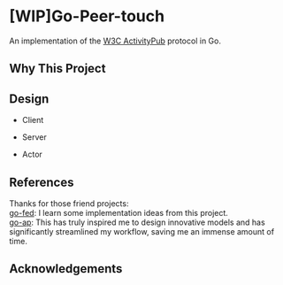 # [WIP]Go-Peer-touch

An implementation of the [W3C ActivityPub](https://www.w3.org/TR/activitypub/) protocol in Go.

## Why This Project

## Design

* Client

* Server

* Actor

## References
Thanks for those friend projects:  <br />
[go-fed](https://github.com/go-fed/activity): I learn some implementation ideas from this project. <br />
[go-ap](https://github.com/go-ap/activitypub): This has truly inspired me to design innovative models and has significantly streamlined my workflow, saving me an immense amount of time. <br />

## Acknowledgements


